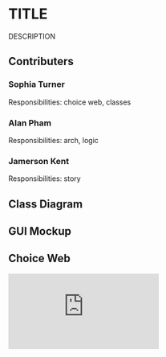 # TITLE
DESCRIPTION

## Contributers

### Sophia Turner
Responsibilities: choice web, classes

### Alan Pham
Responsibilities: arch, logic

### Jamerson Kent
Responsibilities: story

## Class Diagram

## GUI Mockup

## Choice Web
![Image of Choice Web](https://github.com/sophturn/FinalProject/blob/main/images/choiceweb.pdf)
